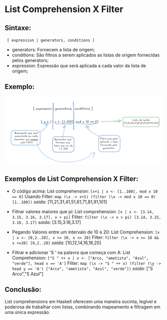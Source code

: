 # List Comprehension X Filter

## Sintaxe:
` [ expression | generators, conditions ]`
- generators: Fornecem a lista de origem;
- conditions: São filtros a serem aplicados as listas de origem fornecidas pelos generators;
- expression: Expressão que será aplicada a cada valor da lista de origem;
## Exemplo:
![exemplo](img/exemplo.png)

## Exemplos de List Comprehension X Filter:
- O código acima:
List comprehension: `[x+1 | x <- [1..100], mod x 10 == 0]`
Usando Filter: `map (\x -> x+1) (filter (\x -> mod x 10 == 0) [1..100])`
*saida:* [11,21,31,41,51,61,71,81,91,101]

- Filtrar valores maiores que pi:
List comprehension: `[x | x <- [3.14, 3.15, 3.16, 3.17], x > pi]`
Filter: `filter (\x -> x > pi) [3.14, 3.15, 3.16, 3.17]`
*saida:* [3.15,3.16,3.17]

- Pegando Valores entre um intervalo de 10 à 20:
List Comprehension: `[x | x <- [0,2..20], x >= 10, x <= 20]`
Filter: `filter (\x -> x >= 10 && x <=20) [0,2..20]`
*saida:* [10,12,14,16,18,20]

- Filtrar e adicionar 'S ' na palavra que começa com A:
List Comprehension: `["S " ++ x | x <- ["Arco, "ametista", "Azul", "verde"], head x == 'A']`
Filter: `map (\x -> "S " ++ x) (filter (\y -> head y == 'A') ["Arco", "ametista", "Azul", "verde"])`
*saida:* ["S Arco","S Azul"]

## Conclusão:
List comprehensions em Haskell oferecem uma maneira sucinta, legível e poderosa de trabalhar com listas, combinando mapeamento e filtragem em uma única expressão.